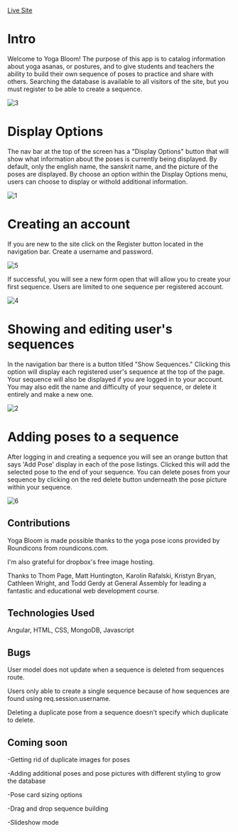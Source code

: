 [Live Site](https://yoga-bloom.herokuapp.com/#)


# Intro

Welcome to Yoga Bloom! The purpose of this app is to catalog information about yoga asanas, or postures, and to give students and teachers the ability to build their own sequence of poses to practice and share with others. Searching the database is available to all visitors of the site, but you must register to be able to create a sequence. 

![3](https://www.dl.dropboxusercontent.com/s/b4pn6695cvcgovf/Screen%20Shot%202017-09-26%20at%2011.31.41%20PM.png?dl=0)

# Display Options

The nav bar at the top of the screen has a "Display Options" button that will show what information about the poses is currently being displayed. By default, only the english name, the sanskrit name, and the picture of the poses are displayed. By choose an option within the Display Options menu, users can choose to display or withold additional information.  

![1](https://www.dl.dropboxusercontent.com/s/j9tfnf014vinx3y/Screen%20Shot%202017-09-26%20at%2011.34.11%20PM.png?dl=0)


# Creating an account

If you are new to the site click on the Register button located in the navigation bar. Create a username and password.

![5](https://www.dl.dropboxusercontent.com/s/8sbze35p6vo3xvm/Screen%20Shot%202017-09-26%20at%2011.28.59%20PM.png?dl=0)


If successful, you will see a new form open that will allow you to create your first sequence. Users are limited to one sequence per registered account. 

![4](https://www.dl.dropboxusercontent.com/s/1ohu8t1r4ia804e/Screen%20Shot%202017-09-26%20at%2011.30.32%20PM.png?dl=0) 


# Showing and editing user's sequences

In the navigation bar there is a button titled "Show Sequences." Clicking this option will display each registered user's sequence at the top of the page. Your sequence will also be displayed if you are logged in to your account. You may also edit the name and difficulty of your sequence, or delete it entirely and make a new one.

![2](https://www.dl.dropboxusercontent.com/s/fstie4c8q9kdru6/Screen%20Shot%202017-09-26%20at%2011.32.49%20PM.png?dl=0)

# Adding poses to a sequence

After logging in and creating a sequence you will see an orange button that says 'Add Pose' display in each of the pose listings. Clicked this will add the selected pose to the end of your sequence. You can delete poses from your sequence by clicking on the red delete button underneath the pose picture within your sequence.

![6](https://www.dl.dropboxusercontent.com/s/b82wu2hi4yxp3up/Screen%20Shot%202017-09-27%20at%202.48.01%20AM.png?dl=0)

## Contributions

Yoga Bloom is made possible thanks to the yoga pose icons provided by Roundicons from roundicons.com.

I'm also grateful for dropbox's free image hosting.

Thanks to Thom Page, Matt Huntington, Karolin Rafalski, Kristyn Bryan, Cathleen Wright, and Todd Gerdy at General Assembly for leading a fantastic and educational web development course.

## Technologies Used

Angular, HTML, CSS, MongoDB, Javascript

## Bugs

User model does not update when a sequence is deleted from sequences route.

Users only able to create a single sequence because of how sequences are found using req.session.username. 

Deleting a duplicate pose from a sequence doesn't specify which duplicate to delete.

## Coming soon 

-Getting rid of duplicate images for poses
 
-Adding additional poses and pose pictures with different styling to grow the database

-Pose card sizing options

-Drag and drop sequence building

-Slideshow mode



